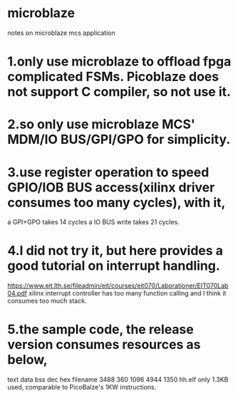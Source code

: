 # microblaze
notes on microblaze mcs application


# 1.only use microblaze to offload fpga complicated FSMs. Picoblaze does not support C compiler, so not use it.
# 2.so only use microblaze MCS' MDM/IO BUS/GPI/GPO for simplicity.
# 3.use register operation to speed GPIO/IOB BUS access(xilinx driver consumes too many cycles), with it,
  a GPI+GPO takes 14 cycles
  a IO BUS write takes 21 cycles.
# 4.I did not try it, but here provides a good tutorial on interrupt handling.
  https://www.eit.lth.se/fileadmin/eit/courses/eit070/Laborationer/EIT070Lab04.pdf
  xilinx interrupt controller has too many function calling and I think it consumes too much stack.
# 5.the sample code, the release version consumes resources as below, 
   text	   data	    bss	    dec	    hex	filename
   3488	    360	   1096	   4944	   1350	hh.elf
   only 1.3KB used, comparable to PicoBalze's 1KW instructions.
